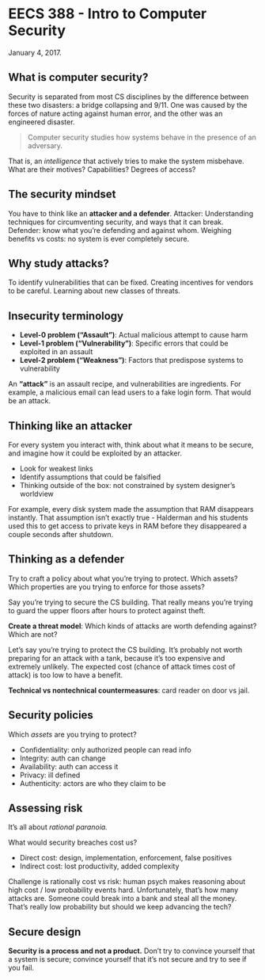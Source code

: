 # EECS 388 - Intro to Computer Security

January 4, 2017.

## What is computer security?

Security is separated from most CS disciplines by the difference between these two disasters: a bridge collapsing and 9/11. One was caused by the forces of nature acting against human error, and the other was an engineered disaster.

> Computer security studies how systems behave in the presence of an adversary.

That is, an *intelligence* that actively tries to make the system misbehave. What are their motives? Capabilities? Degrees of access?

## The security mindset

You have to think like an **attacker and a defender**. Attacker: Understanding techniques for circumventing security, and ways that it can break. Defender: know what you’re defending and against whom. Weighing benefits vs costs: no system is ever completely secure.

## Why study attacks?

To identify vulnerabilities that can be fixed. Creating incentives for vendors to be careful. Learning about new classes of threats.

## Insecurity terminology

* **Level-0 problem (“Assault”)**: Actual malicious attempt to cause harm
* **Level-1 problem (“Vulnerability”)**: Specific errors that could be exploited in an assault
* **Level-2 problem (“Weakness”)**: Factors that predispose systems to vulnerability

An **“attack”** is an assault recipe, and vulnerabilities are ingredients. For example, a malicious email can lead users to a fake login form. That would be an attack.

## Thinking like an attacker

For every system you interact with, think about what it means to be secure, and imagine how it could be exploited by an attacker.

* Look for weakest links
* Identify assumptions that could be falsified
* Thinking outside of the box: not constrained by system designer’s worldview

For example, every disk system made the assumption that RAM disappears instantly. That assumption isn’t exactly true - Halderman and his students used this to get access to private keys in RAM before they disappeared a couple seconds after shutdown.

## Thinking as a defender

Try to craft a policy about what you’re trying to protect. Which assets? Which properties are you trying to enforce for those assets?

Say you’re trying to secure the CS building. That really means you’re trying to guard the upper floors after hours to protect against theft.

**Create a threat model**: Which kinds of attacks are worth defending against? Which are not?

Let’s say you’re trying to protect the CS building. It’s probably not worth preparing for an attack with a tank, because it’s too expensive and extremely unlikely. The expected cost (chance of attack times cost of attack) is too low to have a benefit.

**Technical vs nontechnical countermeasures**: card reader on door vs jail.

## Security policies

Which *assets* are you trying to protect?

* Confidentiality: only authorized people can read info
* Integrity: auth can change
* Availability: auth can access it
* Privacy: ill defined
* Authenticity: actors are who they claim to be

## Assessing risk

It’s all about *rational paranoia.*

What would security breaches cost us?

* Direct cost: design, implementation, enforcement, false positives
* Indirect cost: lost productivity, added complexity

Challenge is rationally cost vs risk: human psych makes reasoning about high cost / low probability events hard. Unfortunately, that’s how many attacks are. Someone could break into a bank and steal all the money. That’s really low probability but should we keep advancing the tech?

## Secure design

**Security is a process and not a product.** Don’t try to convince yourself that a system is secure; convince yourself that it’s not secure and try to see if you fail.